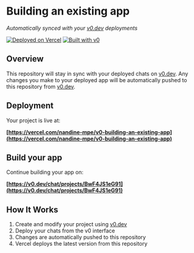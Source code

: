 # Building an existing app

*Automatically synced with your [v0.dev](https://v0.dev) deployments*

[![Deployed on Vercel](https://img.shields.io/badge/Deployed%20on-Vercel-black?style=for-the-badge&logo=vercel)](https://vercel.com/nandine-mpe/v0-building-an-existing-app)
[![Built with v0](https://img.shields.io/badge/Built%20with-v0.dev-black?style=for-the-badge)](https://v0.dev/chat/projects/BwF4JS1eG91)

## Overview

This repository will stay in sync with your deployed chats on [v0.dev](https://v0.dev).
Any changes you make to your deployed app will be automatically pushed to this repository from [v0.dev](https://v0.dev).

## Deployment

Your project is live at:

**[https://vercel.com/nandine-mpe/v0-building-an-existing-app](https://vercel.com/nandine-mpe/v0-building-an-existing-app)**

## Build your app

Continue building your app on:

**[https://v0.dev/chat/projects/BwF4JS1eG91](https://v0.dev/chat/projects/BwF4JS1eG91)**

## How It Works

1. Create and modify your project using [v0.dev](https://v0.dev)
2. Deploy your chats from the v0 interface
3. Changes are automatically pushed to this repository
4. Vercel deploys the latest version from this repository